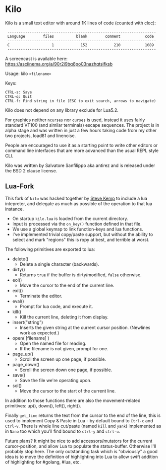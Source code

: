 Kilo
===

Kilo is a small text editor with around 1K lines of code (counted with cloc):

     -------------------------------------------------------------------
     Language        files          blank        comment           code
     -------------------------------------------------------------------
     C                   1            152            210           1089
     -------------------------------------------------------------------

A screencast is available here: https://asciinema.org/a/90r2i9bq8po03nazhqtsifksb

Usage: kilo `<filename>`

Keys:

    CTRL-s: Save
    CTRL-q: Quit
    CTRL-f: Find string in file (ESC to exit search, arrows to navigate)

Kilo does not depend on any library exclude for Lua5.2.

For graphics neither `ncurses` nor `curses` is used, instead it uses fairly
standard VT100 (and similar terminals) escape sequences. The project is in
alpha stage and was written in just a few hours taking code from my other two
projects, load81 and linenoise.

People are encouraged to use it as a starting point to write other editors
or command line interfaces that are more advanced than the usual REPL
style CLI.

Kilo was written by Salvatore Sanfilippo aka antirez and is released
under the BSD 2 clause license.


Lua-Fork
--------

This fork of `kilo` was hacked together by [Steve Kemp](https://steve.kemp.fi/)
to include a lua intepreter, and delegate as much as possible of the operation
to that lua instance.

* On startup `kilo.lua` is loaded from the current directory.
* Input is processed via the `on_key()` function defined in that file.
* We use a global keymap to link function-keys and lua functions.
* I've implemented trivial copy/paste support, but without the ability to select and mark "regions" this is ropy at best, and terrible at worst.

The following primitives are exported to lua:

* delete()
    * Delete a single character (backwards).
* dirty()
    * Returns `true` if the buffer is dirty/modified, `false` otherwise.
* eol()
    * Move the cursor to the end of the current line.
* exit()
    * Terminate the editor.
* eval()
    * Prompt for lua code, and execute it.
* kill()
    * Kill the current line, deleting it from display.
* insert("string")
    * Inserts the given string at the current cursor position.  (Newlines work as expected.)
* open( [filename] )
    * Open the named file for reading.
    * If the filename is not given, prompt for one.
* page_up()
    * Scroll the screen up one page, if possible.
* page_down()
    * Scroll the screen down one page, if possible.
* save()
    * Save the file we're operating upon.
* sol()
    * Move the cursor to the start of the current line.

In addition to those functions there are also the movement-related primitives: up(), down(), left(), right().

Finally `get_line` returns the text from the cursor to the end of the line, this is used to implement Copy & Paste in Lua - by default bound to `Ctrl-c` and `Ctrl-v`.  There is whole line cut/paste (named `kill` and `yank`) implemented as
in `Nano` too which you'll find bound to `ctrl-y` and `ctrl-u`.

Future plans?  It might be nice to add accessors/mutators for the current
cursor-position, and allow Lua to populate the status-buffer.  Otherwise
I'll probably stop here.  The only outstanding task which is "obviously"
a good idea is to move the definition of highlighting into Lua to
allow swift addition of highlighting for #golang, #lua, etc.
